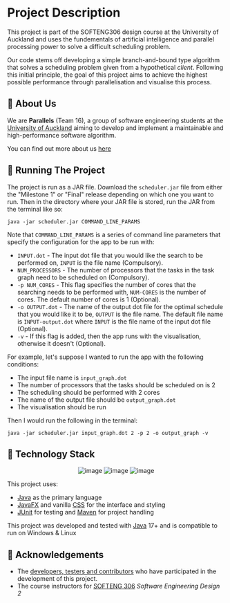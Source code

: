 # Project Description
This project is part of the SOFTENG306 design course at the University of Auckland and uses the fundementals of artificial intelligence and parallel processing power to solve a difficult scheduling problem. 

Our code stems off developing a simple branch-and-bound type algorithm that solves a scheduling problem given from a hypothetical *client*. Following this initial principle, the goal of this project aims to achieve the highest possible performance through parallelisation and visualise this process. 

## 👋 About Us
We are **Parallels** (Team 16), a group of software engineering students at the [University of Auckland](https://www.auckland.ac.nz) aiming to develop and implement a maintainable and high-performance software algorithm.

You can find out more about us [here](https://github.com/UOASOFTENG306/project-2-project-2-team-16/wiki/Contributors)

## 📝 Running The Project

The project is run as a JAR file. Download the `scheduler.jar` file from either the "Milestone 1" or "Final" release depending on which one you want to run. Then in the directory where your JAR file is stored, run the JAR from the terminal like so:

```
java -jar scheduler.jar COMMAND_LINE_PARAMS
```
Note that `COMMAND_LINE_PARAMS` is a series of command line parameters that specify the configuration for the app to be run with:
* `INPUT.dot` - The input dot file that you would like the search to be performed on, `INPUT` is the file name (Compulsory).
* `NUM_PROCESSORS` - The number of processors that the tasks in the task graph need to be scheduled on (Compulsory).
* `-p NUM_CORES` - This flag specifies the number of cores that the searching needs to be performed with, `NUM-CORES` is the number of cores. The default number of cores is 1 (Optional).
* `-o OUTPUT.dot` - The name of the output dot file for the optimal schedule that you would like it to be, `OUTPUT` is the file name. The default file name is `INPUT-output.dot` where `INPUT` is the file name of the input dot file (Optional).
* `-v` - If this flag is added, then the app runs with the visualisation, otherwise it doesn't (Optional).

For example, let's suppose I wanted to run the app with the following conditions:
* The input file name is `input_graph.dot`
* The number of processors that the tasks should be scheduled on is 2
* The scheduling should be performed with 2 cores
* The name of the output file should be `output_graph.dot`
* The visualisation should be run

Then I would run the following in the terminal:
```
java -jar scheduler.jar input_graph.dot 2 -p 2 -o output_graph -v
```


## 💾 Technology Stack

<div align="center" class="row">

![image](https://img.shields.io/badge/OpenJDK-ED8B00?style=for-the-badge&logo=openjdk&logoColor=white)
![image](https://img.shields.io/badge/apache_maven-C71A36?style=for-the-badge&logo=apachemaven&logoColor=white)
![image](https://img.shields.io/badge/Junit5-25A162?style=for-the-badge&logo=junit5&logoColor=white)

</div>

This project uses:
- [Java](https://www.java.com/en/) as the primary language
- [JavaFX](https://openjfx.io/) and vanilla [CSS](https://www.w3.org/Style/CSS) for the interface and styling
- [JUnit](https://junit.org/junit5/) for testing and [Maven](https://maven.apache.org/) for project handling

This project was developed and tested with [Java](https://www.java.com/en/)&nbsp;17+ and is compatible to run on Windows & Linux

## 🌟 Acknowledgements
- The [developers, testers and contributors](https://github.com/UOASOFTENG306/project-2-project-2-team-16/wiki/Contributors) who have participated in the development of this project.
- The course instructors for [SOFTENG&nbsp;306](https://courseoutline.auckland.ac.nz/dco/course/SOFTENG/306/1235) *Software Engineering Design 2*



